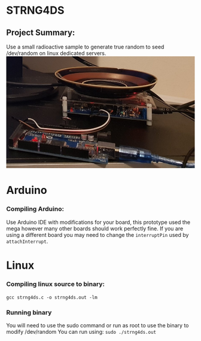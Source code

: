 # STRNG4DS

## Project Summary:
Use a small radioactive sample to generate true random to seed /dev/random on linux dedicated servers.
![Fiestaware Plate, Arduino and Geiger Counter](prototype.png)

# Arduino

### Compiling Arduino:
Use Arduino IDE with modifications for your board, this prototype used the mega however many other boards should work perfectly fine.
If you are using a different board you may need to change the `interruptPin` used by `attachInterrupt`.



# Linux

### Compiling linux source to binary:
`gcc strng4ds.c -o strng4ds.out -lm`

### Running binary
You will need to use the sudo command or run as root to use the binary to modify /dev/random
You can run using:
`sudo ./strng4ds.out`
